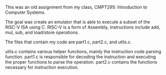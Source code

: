 This was an old assignment from my class, CMPT295: Introduction to Computer Systems.

The goal was create an emulator that is able to execute a subset of the RISC-V ISA using C.
RISC-V is a form of Assembly, instructions include add, mul, sub, and load/store operations.

The files that contain my code are part1.c, part2.c, and utils.c.

utils.c contains various helper functions, mainly the instruction code parsing function.
part1.c is responsible for decoding the instruction and executing the proper functions to parse the operation.
part2.c contains the functions necessary for instruction execution.
